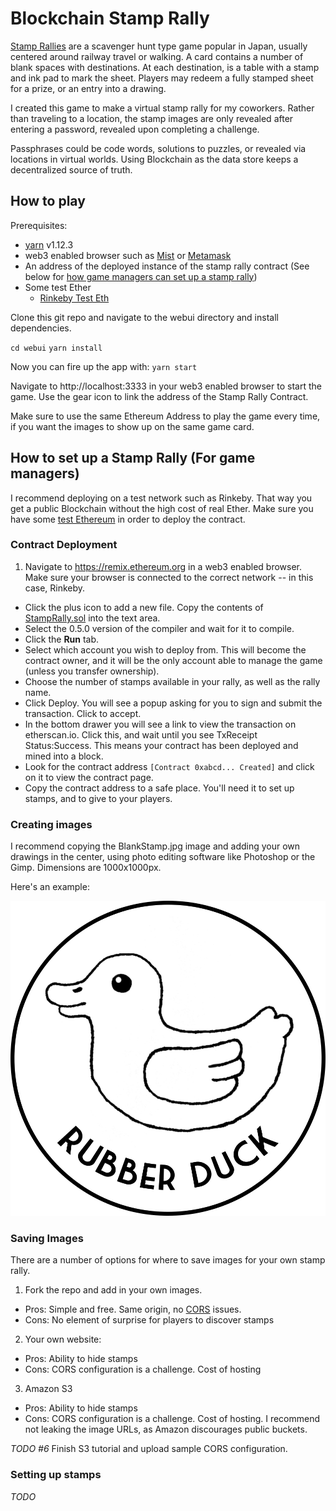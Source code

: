 # Blockchain Stamp Rally

[Stamp Rallies](https://www.tokyoweekender.com/2009/08/stamp-rallies/) are a scavenger hunt type game popular in Japan, usually centered around railway travel or walking. A card contains a number of blank spaces with destinations. At each destination, is a table with a stamp and ink pad to mark the sheet. Players may redeem a fully stamped sheet for a prize, or an entry into a drawing.

I created this game to make a virtual stamp rally for my coworkers. Rather than traveling to a location, the stamp images are only revealed after entering a password, revealed upon completing a challenge.

Passphrases could be code words, solutions to puzzles, or revealed via locations in virtual worlds. Using Blockchain as the data store keeps a decentralized source of truth.


## How to play

Prerequisites:
- [yarn](https://yarnpkg.com/en/) v1.12.3
- web3 enabled browser such as [Mist](https://github.com/ethereum/mist/releases) or [Metamask](https://metamask.io/)
- An address of the deployed instance of the stamp rally contract (See below for [how game managers can set up a stamp rally](#how-to-set-up-a-stamp-rally-for-game-managers))
- Some test Ether
  - [Rinkeby Test Eth](https://faucet.rinkeby.io/)

Clone this git repo and navigate to the webui directory and install dependencies.

`cd webui`
`yarn install`

Now you can fire up the app with:
`yarn start`

Navigate to http://localhost:3333 in your web3 enabled browser to start the game. Use the gear icon to link the address of the Stamp Rally Contract.

Make sure to use the same Ethereum Address to play the game every time, if you want the images to show up on the same game card.

## How to set up a Stamp Rally (For game managers)

I recommend deploying on a test network such as Rinkeby. That way you get a public Blockchain without the high cost of real Ether. Make sure you have some [test Ethereum](https://faucet.rinkeby.io/) in order to deploy the contract.

### Contract Deployment

1. Navigate to https://remix.ethereum.org in a web3 enabled browser. Make sure your browser is connected to the correct network -- in this case, Rinkeby.
- Click the plus icon to add a new file. Copy the contents of [StampRally.sol](https://github.com/ann-kilzer/blockchain-stamp-rally/blob/master/contracts/StampRally.sol) into the text area.
- Select the 0.5.0 version of the compiler and wait for it to compile.
- Click the **Run** tab.
- Select which account you wish to deploy from. This will become the contract owner, and it will be the only account able to manage the game (unless you transfer ownership).
- Choose the number of stamps available in your rally, as well as the rally name.
- Click Deploy. You will see a popup asking for you to sign and submit the transaction. Click to accept.
- In the bottom drawer you will see a link to view the transaction on etherscan.io. Click this, and wait until you see TxReceipt Status:Success. This means your contract has been deployed and mined into a block.
- Look for the contract address `[Contract 0xabcd... Created]` and click on it to view the contract page.
- Copy the contract address to a safe place. You'll need it to set up stamps, and to give to your players.

### Creating images
I recommend copying the BlankStamp.jpg image and adding your own drawings in the center, using photo editing software like Photoshop or the Gimp. Dimensions are 1000x1000px.

Here's an example:

![duck stamp](https://github.com/ann-kilzer/blockchain-stamp-rally/blob/master/sample-images/RubberDuck.jpg?raw=true)

### Saving Images

There are a number of options for where to save images for your own stamp rally.

1. Fork the repo and add in your own images.
 - Pros: Simple and free. Same origin, no [CORS](https://developer.mozilla.org/en-US/docs/Web/HTTP/CORS) issues.
 - Cons: No element of surprise for players to discover stamps


2. Your own website:
 - Pros: Ability to hide stamps
 - Cons: CORS configuration is a challenge. Cost of hosting


3. Amazon S3
 - Pros: Ability to hide stamps
 - Cons: CORS configuration is a challenge. Cost of hosting. I recommend not leaking the image URLs, as Amazon discourages public buckets.

*TODO #6* Finish S3 tutorial and upload sample CORS configuration.

### Setting up stamps

*TODO*
